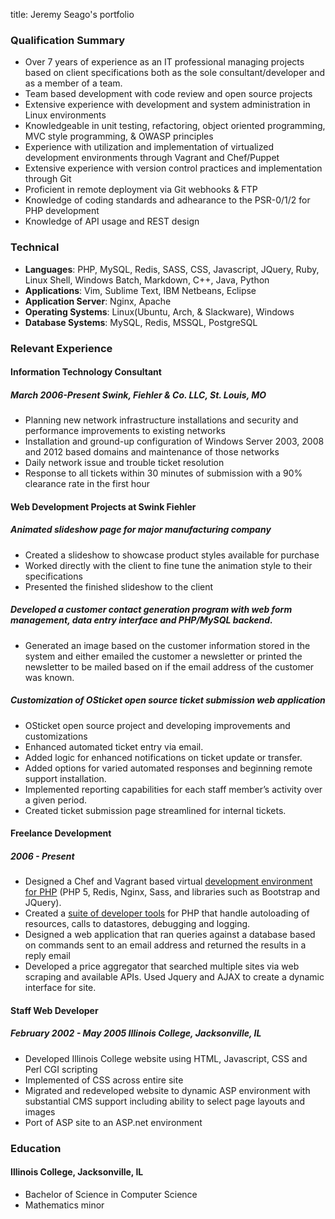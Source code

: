 title:  Jeremy Seago's portfolio

### Qualification Summary
* Over 7 years of experience as an IT professional managing projects based on client specifications both as the sole consultant/developer and as a member of a team.
* Team based development with code review and open source projects
* Extensive experience with development and system administration in Linux environments
* Knowledgeable in unit testing, refactoring, object oriented programming, MVC style programming, & OWASP principles
* Experience with utilization and implementation of virtualized development environments through Vagrant and Chef/Puppet
* Extensive experience with version control practices and implementation through Git
* Proficient in remote deployment via Git webhooks & FTP
* Knowledge of coding standards and adhearance to the PSR-0/1/2 for PHP development
* Knowledge of API usage and REST design

### Technical
* **Languages**: PHP, MySQL, Redis, SASS, CSS, Javascript, JQuery, Ruby, Linux Shell, Windows Batch, Markdown, C++, Java, Python
* **Applications**: Vim, Sublime Text, IBM Netbeans, Eclipse
* **Application Server**: Nginx, Apache
* **Operating Systems**: Linux(Ubuntu, Arch, & Slackware), Windows
* **Database Systems**: MySQL, Redis, MSSQL, PostgreSQL

### Relevant Experience
#### Information Technology Consultant
##### March 2006-Present  Swink, Fiehler &amp; Co. LLC, St. Louis, MO
* Planning new network infrastructure installations and security and performance improvements to existing networks
* Installation and ground-up configuration of Windows Server 2003, 2008 and 2012 based domains and maintenance of those networks
* Daily network issue and trouble ticket resolution
* Response to all tickets within 30 minutes of submission with a 90% clearance rate in the first hour

#### Web Development Projects at Swink Fiehler
##### Animated slideshow page for major manufacturing company
* Created a slideshow to showcase product styles available for purchase
* Worked directly with the client to fine tune the animation style to their specifications
* Presented the finished slideshow to the client

##### Developed a customer contact generation program with web form management, data entry interface and PHP/MySQL backend.
* Generated an image based on the customer information stored in the system and either emailed the customer a newsletter or printed the newsletter to be mailed based on if the email address of the customer was known.

##### Customization of OSticket open source ticket submission web application
* OSticket open source project and developing improvements and customizations
* Enhanced automated ticket entry via email.
* Added logic for enhanced notifications on ticket update or transfer.
* Added options for varied automated responses and beginning remote support installation.
* Implemented reporting capabilities  for each staff member’s activity over a given period.
* Created ticket submission page streamlined for internal tickets.

#### Freelance Development
##### 2006 - Present
* Designed a Chef and Vagrant based virtual [development environment for PHP](https://github.com/search?q=%40seagoj+cookbook) (PHP 5, Redis, Nginx, Sass, and libraries such as Bootstrap and JQuery).
* Created a [suite of developer tools](https://github.com/seagoj/Devtools.git) for PHP that handle autoloading of resources, calls to datastores, debugging and logging.
* Designed a web application that ran queries against a database based on commands sent to an email address and returned the results in a reply email
* Developed a price aggregator that searched multiple sites via web scraping and available APIs. Used Jquery and AJAX to create a dynamic interface for site.

#### Staff Web Developer
##### February 2002 - May 2005  Illinois College, Jacksonville, IL
* Developed Illinois College website using HTML, Javascript, CSS and Perl CGI scripting
* Implemented of CSS across entire site
* Migrated and redeveloped website to dynamic ASP environment with substantial CMS support including ability to select page layouts and images
* Port of ASP site to an ASP.net environment

### Education
#### Illinois College, Jacksonville, IL
* Bachelor of Science in Computer Science
* Mathematics minor
